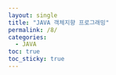 ```yaml
---
layout: single
title: "JAVA 객체지향 프로그래밍"
permalink: /8/
categories:
  - JAVA
toc: true
toc_sticky: true
---
```


